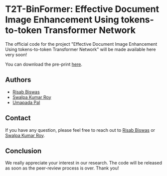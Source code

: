 # T2T-BinFormer: Effective Document Image Enhancement Using tokens-to-token Transformer Network
The official code for the project "Effective Document Image Enhancement Using tokens-to-token Transformer Network" will be made available here very soon! 

You can download the pre-print <a href="https://papers.ssrn.com/sol3/papers.cfm?abstract_id=4354038" target="_blank">here</a>. 

## Authors
- [Risab Biswas](https://www.linkedin.com/in/risab-biswas/)
- [Swalpa Kumar Roy](https://swalpa.github.io/)
- [Umapada Pal](https://www.isical.ac.in/~umapada/)

## Contact 
If you have any question, please feel free to reach out to <a href="mailto:risabbiswas19@gmail.com" target="_blank">Risab Biswas</a> or <a href="mailto:swalpa@cse.jgec.ac.in" target="_blank">Swalpa Kumar Roy</a>.

## Conclusion
We really appreciate your interest in our research. The code will be released as soon as the peer-review process is over. Thank you! 

